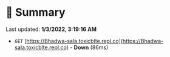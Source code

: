 # 📖 Summary
Last updated: **1/3/2022, 3:19:16 AM**

- `GET` [https://Bhadwa-sala.toxicblte.repl.co](https://Bhadwa-sala.toxicblte.repl.co) - **Down** (86ms)
